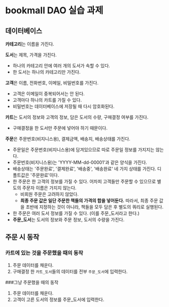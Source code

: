 # bookmall DAO 실습 과제

## 데이터베이스
**카테고리**는 이름을 가진다.

**도서**는 제목, 가격을 가진다.
- 하나의 카테고리 안에 여러 개의 도서가 속할 수 있다.
- 한 도서는 하나의 카테고리만 가진다.

**고객**은 이름, 전화번호, 이메일, 비밀번호를 가진다.
- 고객은 이메일이 중복되어서는 안 된다.
- 고객마다 하나의 카트를 가질 수 있다.
- 비밀번호는 데이터베이스에 저장될 때 다시 암호화된다.

**카트**는 도서의 정보와 고객의 정보, 담은 도서의 수량, 구매결정 여부를 가진다.
- 구매결정을 한 도서만 주문에 넣어야 하기 때문이다.

**주문**은 주문번호(비지니스용), 결제금액, 배송지, 배송상태를 가진다.
- 주문일은 주문번호(비지니스용)에 담겨있으므로 따로 주문일 정보를 가지지는 않는다.
- 주문번호(비지니스용)는 'YYYY-MM-dd-00001'과 같은 양식을 가진다.
- 배송상태는 '주문완료', '결제완료', '배송중', '배송완료' 네 가지 상태를 가진다. 디폴트값은 '주문완료'이다.
- 한 주문은 한 고객의 정보를 가질 수 있다. 어차피 고객들만 주문할 수 있으므로 별도의 주문자 이름은 가지지 않는다.
   - 비회원 주문은 고려하지 않았다.
   - **최종 주문 값은 일단 주문한 책들의 가격의 합을 넣어둔다.** 따라서, 최종 주문 값을 초반에 지정하는 것이 아니라, 책들을 모두 담은 후 별도의 쿼리로 실행된다.
- 한 주문은 여러 도서 정보를 가질 수 있다. (이를 주문_도서라고 한다.)
- **주문_도서**는 도서의 정보와 주문 정보, 도서의 수량을 가진다.


## 주문 시 동작
### 카트에 있는 것을 주문했을 때의 동작
1. 주문 데이터를 채운다.
2. 구매결정 한 `카트_도서`들의 데이터를 전부 `주문_도서`에 입력한다.

###그냥 주문했을 때의 동작
1. 주문 데이터를 채운다.
2. 고객이 고른 도서의 정보를 주문_도서에 입력한다.

